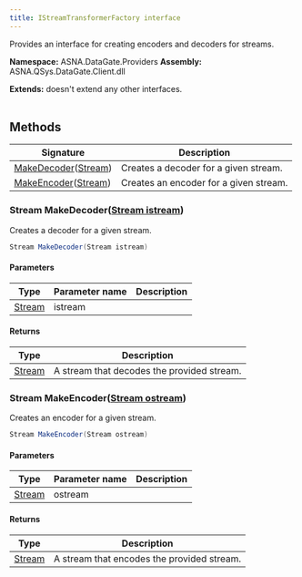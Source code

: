 ```yaml
---
title: IStreamTransformerFactory interface
---
```


Provides an interface for creating encoders and decoders for streams.

**Namespace:** ASNA.DataGate.Providers
**Assembly:** ASNA.QSys.DataGate.Client.dll

**Extends:** doesn't extend any other interfaces.
<br>
<br>

## Methods

| Signature | Description |
| --- | --- |
| [MakeDecoder](#stream-makedecoderstream-istream)([Stream](https://learn.microsoft.com/en-us/dotnet/api/system.io.stream?view=net-8.0)) | Creates a decoder for a given stream.
| [MakeEncoder](#stream-makeencoderstream-ostream)([Stream](https://learn.microsoft.com/en-us/dotnet/api/system.io.stream?view=net-8.0)) | Creates an encoder for a given stream.

### Stream MakeDecoder([Stream istream](https://learn.microsoft.com/en-us/dotnet/api/system.io.stream?view=net-8.0))

Creates a decoder for a given stream.

```cs
Stream MakeDecoder(Stream istream)
```

#### Parameters

| Type | Parameter name | Description
| --- | --- | ---
| [Stream](https://learn.microsoft.com/en-us/dotnet/api/system.io.stream?view=net-8.0) | istream | 

#### Returns

| Type | Description
| --- | ---
| [Stream](https://learn.microsoft.com/en-us/dotnet/api/system.io.stream?view=net-8.0) | A stream that decodes the provided stream.

### Stream MakeEncoder([Stream ostream](https://learn.microsoft.com/en-us/dotnet/api/system.io.stream?view=net-8.0))

Creates an encoder for a given stream.

```cs
Stream MakeEncoder(Stream ostream)
```

#### Parameters

| Type | Parameter name | Description
| --- | --- | ---
| [Stream](https://learn.microsoft.com/en-us/dotnet/api/system.io.stream?view=net-8.0) | ostream | 

#### Returns

| Type | Description
| --- | ---
| [Stream](https://learn.microsoft.com/en-us/dotnet/api/system.io.stream?view=net-8.0) | A stream that encodes the provided stream.
